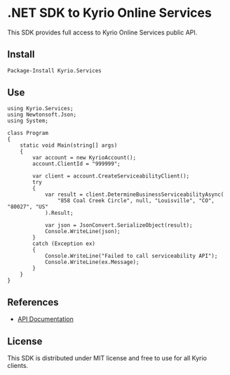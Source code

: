 # .NET SDK to Kyrio Online Services

This SDK provides full access to Kyrio Online Services public API.

## Install

```bash
Package-Install Kyrio.Services
```

## Use

```dotnet
using Kyrio.Services;
using Newtonsoft.Json;
using System;

class Program
{
    static void Main(string[] args)
    {
        var account = new KyrioAccount();
        account.ClientId = "999999";

        var client = account.CreateServiceabilityClient();
        try
        {
            var result = client.DetermineBusinessServiceabilityAsync(
                "858 Coal Creek Circle", null, "Louisville", "CO", "80027", "US"
            ).Result;

            var json = JsonConvert.SerializeObject(result);
            Console.WriteLine(json);
        }
        catch (Exception ex)
        {
            Console.WriteLine("Failed to call serviceability API");
            Console.WriteLine(ex.Message);
        }
    }
}
```

## References

- [API Documentation](https://rawgit.com/KyrioServices/kyrio-services-sdk-dotnet/master/doc/api/index.html)

## License

This SDK is distributed under MIT license and free to use for all Kyrio clients.